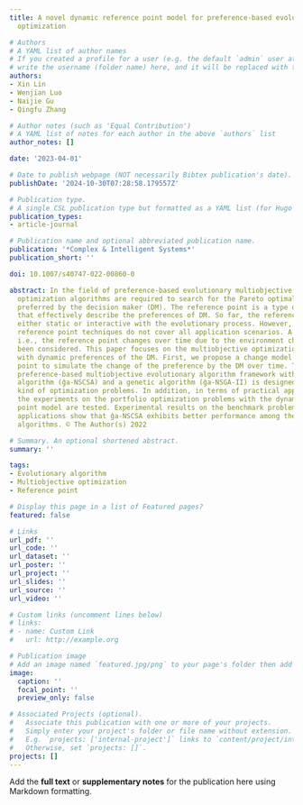 ```yaml
---
title: A novel dynamic reference point model for preference-based evolutionary multiobjective
  optimization

# Authors
# A YAML list of author names
# If you created a profile for a user (e.g. the default `admin` user at `content/authors/admin/`), 
# write the username (folder name) here, and it will be replaced with their full name and linked to their profile.
authors:
- Xin Lin
- Wenjian Luo
- Naijie Gu
- Qingfu Zhang

# Author notes (such as 'Equal Contribution')
# A YAML list of notes for each author in the above `authors` list
author_notes: []

date: '2023-04-01'

# Date to publish webpage (NOT necessarily Bibtex publication's date).
publishDate: '2024-10-30T07:28:58.179557Z'

# Publication type.
# A single CSL publication type but formatted as a YAML list (for Hugo requirements).
publication_types:
- article-journal

# Publication name and optional abbreviated publication name.
publication: '*Complex & Intelligent Systems*'
publication_short: ''

doi: 10.1007/s40747-022-00860-0

abstract: In the field of preference-based evolutionary multiobjective optimization,
  optimization algorithms are required to search for the Pareto optimal solutions
  preferred by the decision maker (DM). The reference point is a type of techniques
  that effectively describe the preferences of DM. So far, the reference point is
  either static or interactive with the evolutionary process. However, the existing
  reference point techniques do not cover all application scenarios. A novel case,
  i.e., the reference point changes over time due to the environment change, has not
  been considered. This paper focuses on the multiobjective optimization problems
  with dynamic preferences of the DM. First, we propose a change model of the reference
  point to simulate the change of the preference by the DM over time. Then, a dynamic
  preference-based multiobjective evolutionary algorithm framework with a clonal selection
  algorithm (ĝa-NSCSA) and a genetic algorithm (ĝa-NSGA-II) is designed to solve such
  kind of optimization problems. In addition, in terms of practical applications,
  the experiments on the portfolio optimization problems with the dynamic reference
  point model are tested. Experimental results on the benchmark problems and the practical
  applications show that ĝa-NSCSA exhibits better performance among the compared optimization
  algorithms. © The Author(s) 2022

# Summary. An optional shortened abstract.
summary: ''

tags:
- Evolutionary algorithm
- Multiobjective optimization
- Reference point

# Display this page in a list of Featured pages?
featured: false

# Links
url_pdf: ''
url_code: ''
url_dataset: ''
url_poster: ''
url_project: ''
url_slides: ''
url_source: ''
url_video: ''

# Custom links (uncomment lines below)
# links:
# - name: Custom Link
#   url: http://example.org

# Publication image
# Add an image named `featured.jpg/png` to your page's folder then add a caption below.
image:
  caption: ''
  focal_point: ''
  preview_only: false

# Associated Projects (optional).
#   Associate this publication with one or more of your projects.
#   Simply enter your project's folder or file name without extension.
#   E.g. `projects: ['internal-project']` links to `content/project/internal-project/index.md`.
#   Otherwise, set `projects: []`.
projects: []
---
```


Add the **full text** or **supplementary notes** for the publication here using Markdown formatting.
